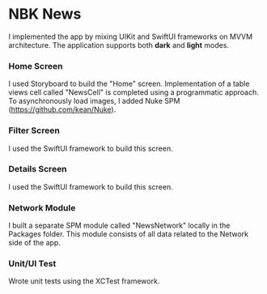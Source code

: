 # NBK News

I implemented the app by mixing UIKit and SwiftUI frameworks on MVVM architecture. The application supports both **dark** and **light** modes. 

### Home Screen
I used Storyboard to build the "Home" screen. Implementation of a table views cell called "NewsCell" is completed using a programmatic approach. 
To asynchronously load images, I added Nuke SPM (https://github.com/kean/Nuke). 

### Filter Screen
I used the SwiftUI framework to build this screen.

### Details Screen
I used the SwiftUI framework to build this screen.

### Network Module
I built a separate SPM module called "NewsNetwork" locally in the Packages folder. This module consists of all data related to the Network side of the app. 

### Unit/UI Test
Wrote unit tests using the XCTest framework.
